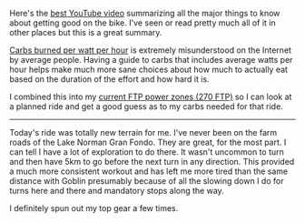 Here's the [best YouTube video](https://youtu.be/C6Em295TBFg?si=veniErwLJlWEY1OY) summarizing all the major things to know about getting good on the bike. I've seen or read pretty much all of it in other places but this is a great summary.

[Carbs burned per watt per hour](../Cycling/Carbs%20burned%20per%20watt%20per%20hour.md) is extremely misunderstood on the Internet by average people. Having a guide to carbs that includes average watts per hour helps make much more sane choices about how much to actually eat based on the duration of the effort and how hard it is.

I combined this into my [current FTP power zones (270 FTP)](../Cycling/Current%20FTP%20power%20zones%20(270%20FTP).md) so I can look at a planned ride and get a good guess as to my carbs needed for that ride.

----

Today's ride was totally new terrain for me. I've never been on the farm roads of the Lake Norman Gran Fondo. They are great, for the most part. I can tell I have a lot of exploration to do there. It wasn't uncommon to turn and then have 5km to go before the next turn in any direction. This provided a much more consistent workout and has left me more tired than the same distance with Goblin presumably because of all the slowing down I do for turns here and there and mandatory stops along the way.

I definitely spun out my top gear a few times.